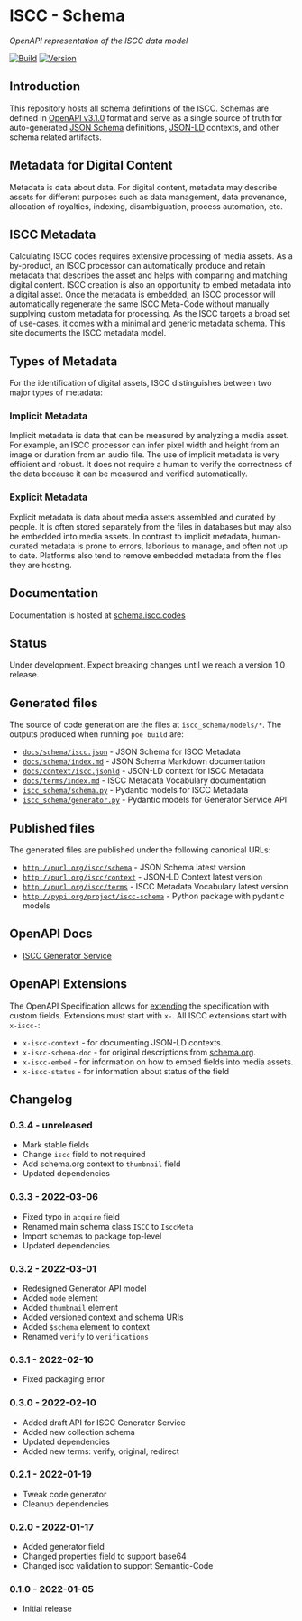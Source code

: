 # **ISCC** - Schema

*OpenAPI representation of the ISCC data model*

[![Build](https://github.com/iscc/iscc-schema/actions/workflows/tests.yml/badge.svg)](https://github.com/iscc/iscc-schema/actions/workflows/tests.yml)
[![Version](https://img.shields.io/pypi/v/iscc-schema.svg)](https://pypi.python.org/pypi/iscc-schema/)

## Introduction

This repository hosts all schema definitions of the ISCC. Schemas are defined in
[OpenAPI v3.1.0](https://spec.openapis.org/oas/v3.1.0.html) format and serve as a
single source of truth for auto-generated [JSON Schema](https://json-schema.org/)
definitions, [JSON-LD](https://json-ld.org/) contexts, and other schema related
artifacts.

## Metadata for Digital Content

Metadata is data about data. For digital content, metadata may describe assets for different
purposes such as data management, data provenance, allocation of royalties, indexing,
disambiguation, process automation, etc.

## ISCC Metadata

Calculating ISCC codes requires extensive processing of media assets. As a by-product, an ISCC
processor can automatically produce and retain metadata that describes the asset and helps with
comparing and matching digital content. ISCC creation is also an opportunity to embed metadata
into a digital asset. Once the metadata is embedded, an ISCC processor will automatically
regenerate the same ISCC Meta-Code without manually supplying custom metadata for processing.
As the ISCC targets a broad set of use-cases, it comes with a minimal and generic metadata schema.
This site documents the ISCC metadata model.

## Types of Metadata

For the identification of digital assets, ISCC distinguishes between two major types of metadata:

### Implicit Metadata

Implicit metadata is data that can be measured by analyzing a media asset. For example, an ISCC
processor can infer pixel width and height from an image or duration from an audio file. The use
of implicit metadata is very efficient and robust. It does not require a human to verify the
correctness of the data because it can be measured and verified automatically.

### Explicit Metadata

Explicit metadata is data about media assets assembled and curated by people. It is often stored
separately from the files in databases but may also be embedded into media assets. In contrast to
implicit metadata, human-curated metadata is prone to errors, laborious to manage, and often not
up to date. Platforms also tend to remove embedded metadata from the files they are hosting.

## Documentation

Documentation is hosted at [schema.iscc.codes](https://schema.iscc.codes)

## Status

Under development. Expect breaking changes until we reach a version 1.0 release.

## Generated files

The source of code generation are the files at `iscc_schema/models/*`.
The outputs produced when running `poe build` are:

- [`docs/schema/iscc.json`](https://github.com/iscc/iscc-schema/blob/main/docs/schema/iscc.json) - JSON Schema for ISCC Metadata
- [`docs/schema/index.md`](https://github.com/iscc/iscc-schema/blob/main/docs/schema/index.md) - JSON Schema Markdown documentation
- [`docs/context/iscc.jsonld`](https://github.com/iscc/iscc-schema/blob/main/docs/context/iscc.jsonld) - JSON-LD context for ISCC Metadata
- [`docs/terms/index.md`](https://github.com/iscc/iscc-schema/blob/main/docs/context/index.md) - ISCC Metadata Vocabulary documentation
- [`iscc_schema/schema.py`](https://github.com/iscc/iscc-schema/blob/main/iscc_schema/schema.py) - Pydantic models for ISCC Metadata
- [`iscc_schema/generator.py`](https://github.com/iscc/iscc-schema/blob/main/iscc_schema/generator.py) - Pydantic models for Generator Service API


## Published files

The generated files are published under the following canonical URLs:

- [`http://purl.org/iscc/schema`](http://purl.org/iscc/schema) - JSON Schema latest version
- [`http://purl.org/iscc/context`](http://purl.org/iscc/context) - JSON-LD Context latest version
- [`http://purl.org/iscc/terms`](http://purl.org/iscc/terms) - ISCC Metadata Vocabulary latest version
- [`http://pypi.org/project/iscc-schema`](http://pypi.org/project/iscc-schema) - Python package with pydantic models

## OpenAPI Docs

- [ISCC Generator Service](https://schema.iscc.codes/api)

## OpenAPI Extensions

The OpenAPI Specification allows for
[extending](https://spec.openapis.org/oas/latest.html#specification-extensions) the
specification with custom fields. Extensions must start with `x-`.
All ISCC extensions start with `x-iscc-`:

- `x-iscc-context` - for documenting JSON-LD contexts.
- `x-iscc-schema-doc` - for original descriptions from [schema.org](https://schema.org).
- `x-iscc-embed` - for information on how to embed fields into media assets.
- `x-iscc-status` - for information about status of the field

## Changelog

### 0.3.4 - unreleased

- Mark stable fields
- Change `iscc` field to not required
- Add schema.org context to `thumbnail` field
- Updated dependencies

### 0.3.3 - 2022-03-06

- Fixed typo in `acquire` field
- Renamed main schema class `ISCC` to `IsccMeta`
- Import schemas to package top-level
- Updated dependencies

### 0.3.2 - 2022-03-01

- Redesigned Generator API model
- Added `mode` element
- Added `thumbnail` element
- Added versioned context and schema URIs
- Added `$schema` element to context
- Renamed `verify` to `verifications`

### 0.3.1 - 2022-02-10
- Fixed packaging error

### 0.3.0 - 2022-02-10
- Added draft API for ISCC Generator Service
- Added new collection schema
- Updated dependencies
- Added new terms: verify, original, redirect

### 0.2.1 - 2022-01-19
- Tweak code generator
- Cleanup dependencies

### 0.2.0 - 2022-01-17
- Added generator field
- Changed properties field to support base64
- Changed iscc validation to support Semantic-Code

### 0.1.0 - 2022-01-05
- Initial release
